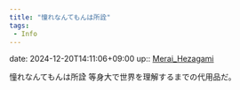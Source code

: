 ```yaml
---
title: "憧れなんてもんは所詮"
tags:
 - Info
---
```


date: 2024-12-20T14:11:06+09:00
up:: [Merai_Hezagami](../Bar/Novel/Nacaria/Merai_Hezagami.md)

憧れなんてもんは所詮
等身大で世界を理解するまでの代用品だ。